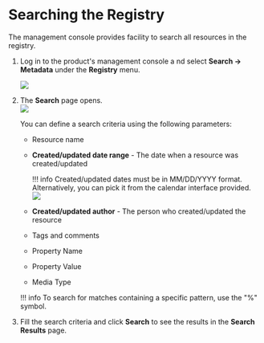 # Searching the Registry

The management console provides facility to search all resources in the
registry.

1.  Log in to the product's management console a nd select **Search -\>
    Metadata** under the **Registry** menu. 

    ![](../assets/img/53125538/53287682.png)

2.  The **Search** page opens.  
    ![](../assets/img/53125538/53287681.png) 
    
    You can define a search criteria using the following parameters:

    -   Resource name
    -   **Created/updated date range** - The date when a resource was
        created/updated

        !!! info 
            Created/updated dates must be in MM/DD/YYYY format.
            Alternatively, you can pick it from the calendar interface
            provided.  
            ![](../assets/img/53125538/53287680.png)

    -   **Created/updated author** - The person who created/updated the
        resource
    -   Tags and comments
    -   Property Name
    -   Property Value
    -   Media Type  

    !!! info 
        To search for matches containing a specific pattern, use the "%" symbol.

3.  Fill the search criteria and click **Search** to see the results in
    the **Search Results** page.
